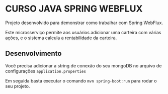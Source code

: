 # CURSO JAVA SPRING WEBFLUX
Projeto desenvolvido para demonstrar como trabalhar com Spring WebFlux. 

Este microsserviço permite aos usuários adicionar uma carteira com várias ações, e o sistema calcula a rentabilidade da carteira.

## Desenvolvimento

Você precisa adicionar a string de conexão do seu mongoDB no arquivo de configurações `application.properties`

Em seguida basta executar o comando `mvn spring-boot:run` para rodar o seu projeto.

